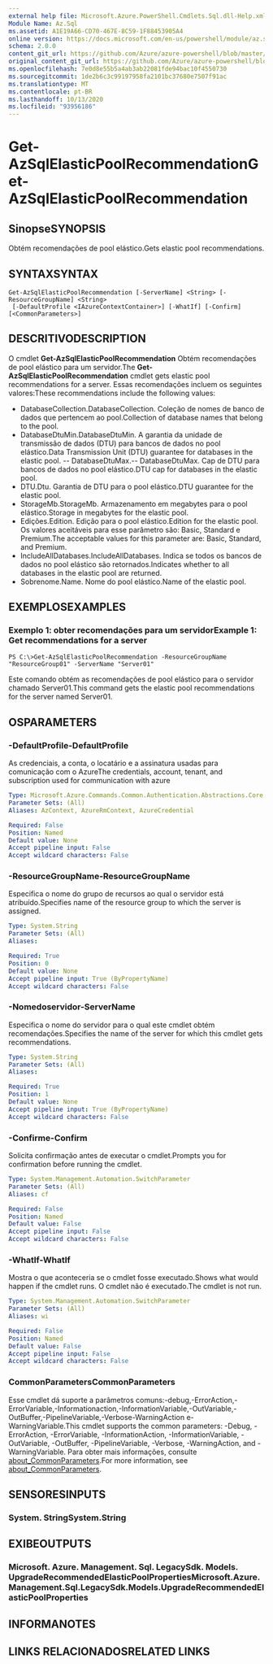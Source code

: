 ```yaml
---
external help file: Microsoft.Azure.PowerShell.Cmdlets.Sql.dll-Help.xml
Module Name: Az.Sql
ms.assetid: A1E19A66-CD70-467E-8C59-1F88453905A4
online version: https://docs.microsoft.com/en-us/powershell/module/az.sql/get-azsqlelasticpoolrecommendation
schema: 2.0.0
content_git_url: https://github.com/Azure/azure-powershell/blob/master/src/Sql/Sql/help/Get-AzSqlElasticPoolRecommendation.md
original_content_git_url: https://github.com/Azure/azure-powershell/blob/master/src/Sql/Sql/help/Get-AzSqlElasticPoolRecommendation.md
ms.openlocfilehash: 7e0d8e55b5a4ab3ab22081fde94bac10f4550730
ms.sourcegitcommit: 1de2b6c3c99197958fa2101bc37680e7507f91ac
ms.translationtype: MT
ms.contentlocale: pt-BR
ms.lasthandoff: 10/13/2020
ms.locfileid: "93956186"
---
```

# <span data-ttu-id="d57fa-101">Get-AzSqlElasticPoolRecommendation</span><span class="sxs-lookup"><span data-stu-id="d57fa-101">Get-AzSqlElasticPoolRecommendation</span></span>

## <span data-ttu-id="d57fa-102">Sinopse</span><span class="sxs-lookup"><span data-stu-id="d57fa-102">SYNOPSIS</span></span>
<span data-ttu-id="d57fa-103">Obtém recomendações de pool elástico.</span><span class="sxs-lookup"><span data-stu-id="d57fa-103">Gets elastic pool recommendations.</span></span>

## <span data-ttu-id="d57fa-104">SYNTAX</span><span class="sxs-lookup"><span data-stu-id="d57fa-104">SYNTAX</span></span>

```
Get-AzSqlElasticPoolRecommendation [-ServerName] <String> [-ResourceGroupName] <String>
 [-DefaultProfile <IAzureContextContainer>] [-WhatIf] [-Confirm] [<CommonParameters>]
```

## <span data-ttu-id="d57fa-105">DESCRITIVO</span><span class="sxs-lookup"><span data-stu-id="d57fa-105">DESCRIPTION</span></span>
<span data-ttu-id="d57fa-106">O cmdlet **Get-AzSqlElasticPoolRecommendation** Obtém recomendações de pool elástico para um servidor.</span><span class="sxs-lookup"><span data-stu-id="d57fa-106">The **Get-AzSqlElasticPoolRecommendation** cmdlet gets elastic pool recommendations for a server.</span></span>
<span data-ttu-id="d57fa-107">Essas recomendações incluem os seguintes valores:</span><span class="sxs-lookup"><span data-stu-id="d57fa-107">These recommendations include the following values:</span></span>
- <span data-ttu-id="d57fa-108">DatabaseCollection.</span><span class="sxs-lookup"><span data-stu-id="d57fa-108">DatabaseCollection.</span></span> <span data-ttu-id="d57fa-109">Coleção de nomes de banco de dados que pertencem ao pool.</span><span class="sxs-lookup"><span data-stu-id="d57fa-109">Collection of database names that belong to the pool.</span></span> 
- <span data-ttu-id="d57fa-110">DatabaseDtuMin.</span><span class="sxs-lookup"><span data-stu-id="d57fa-110">DatabaseDtuMin.</span></span> <span data-ttu-id="d57fa-111">A garantia da unidade de transmissão de dados (DTU) para bancos de dados no pool elástico.</span><span class="sxs-lookup"><span data-stu-id="d57fa-111">Data Transmission Unit (DTU) guarantee for databases in the elastic pool.</span></span> 
 <span data-ttu-id="d57fa-112">-- DatabaseDtuMax.</span><span class="sxs-lookup"><span data-stu-id="d57fa-112">-- DatabaseDtuMax.</span></span> <span data-ttu-id="d57fa-113">Cap de DTU para bancos de dados no pool elástico.</span><span class="sxs-lookup"><span data-stu-id="d57fa-113">DTU cap for databases in the elastic pool.</span></span> 
- <span data-ttu-id="d57fa-114">DTU.</span><span class="sxs-lookup"><span data-stu-id="d57fa-114">Dtu.</span></span> <span data-ttu-id="d57fa-115">Garantia de DTU para o pool elástico.</span><span class="sxs-lookup"><span data-stu-id="d57fa-115">DTU guarantee for the elastic pool.</span></span> 
- <span data-ttu-id="d57fa-116">StorageMb.</span><span class="sxs-lookup"><span data-stu-id="d57fa-116">StorageMb.</span></span> <span data-ttu-id="d57fa-117">Armazenamento em megabytes para o pool elástico.</span><span class="sxs-lookup"><span data-stu-id="d57fa-117">Storage in megabytes for the elastic pool.</span></span> 
- <span data-ttu-id="d57fa-118">Edições.</span><span class="sxs-lookup"><span data-stu-id="d57fa-118">Edition.</span></span> <span data-ttu-id="d57fa-119">Edição para o pool elástico.</span><span class="sxs-lookup"><span data-stu-id="d57fa-119">Edition for the elastic pool.</span></span> <span data-ttu-id="d57fa-120">Os valores aceitáveis para esse parâmetro são: Basic, Standard e Premium.</span><span class="sxs-lookup"><span data-stu-id="d57fa-120">The acceptable values for this parameter are: Basic, Standard, and Premium.</span></span> 
- <span data-ttu-id="d57fa-121">IncludeAllDatabases.</span><span class="sxs-lookup"><span data-stu-id="d57fa-121">IncludeAllDatabases.</span></span> <span data-ttu-id="d57fa-122">Indica se todos os bancos de dados no pool elástico são retornados.</span><span class="sxs-lookup"><span data-stu-id="d57fa-122">Indicates whether to all databases in the elastic pool are returned.</span></span> 
- <span data-ttu-id="d57fa-123">Sobrenome.</span><span class="sxs-lookup"><span data-stu-id="d57fa-123">Name.</span></span> <span data-ttu-id="d57fa-124">Nome do pool elástico.</span><span class="sxs-lookup"><span data-stu-id="d57fa-124">Name of the elastic pool.</span></span>

## <span data-ttu-id="d57fa-125">EXEMPLOS</span><span class="sxs-lookup"><span data-stu-id="d57fa-125">EXAMPLES</span></span>

### <span data-ttu-id="d57fa-126">Exemplo 1: obter recomendações para um servidor</span><span class="sxs-lookup"><span data-stu-id="d57fa-126">Example 1: Get recommendations for a server</span></span>
```
PS C:\>Get-AzSqlElasticPoolRecommendation -ResourceGroupName "ResourceGroup01" -ServerName "Server01"
```

<span data-ttu-id="d57fa-127">Este comando obtém as recomendações de pool elástico para o servidor chamado Server01.</span><span class="sxs-lookup"><span data-stu-id="d57fa-127">This command gets the elastic pool recommendations for the server named Server01.</span></span>

## <span data-ttu-id="d57fa-128">OS</span><span class="sxs-lookup"><span data-stu-id="d57fa-128">PARAMETERS</span></span>

### <span data-ttu-id="d57fa-129">-DefaultProfile</span><span class="sxs-lookup"><span data-stu-id="d57fa-129">-DefaultProfile</span></span>
<span data-ttu-id="d57fa-130">As credenciais, a conta, o locatário e a assinatura usadas para comunicação com o Azure</span><span class="sxs-lookup"><span data-stu-id="d57fa-130">The credentials, account, tenant, and subscription used for communication with azure</span></span>

```yaml
Type: Microsoft.Azure.Commands.Common.Authentication.Abstractions.Core.IAzureContextContainer
Parameter Sets: (All)
Aliases: AzContext, AzureRmContext, AzureCredential

Required: False
Position: Named
Default value: None
Accept pipeline input: False
Accept wildcard characters: False
```

### <span data-ttu-id="d57fa-131">-ResourceGroupName</span><span class="sxs-lookup"><span data-stu-id="d57fa-131">-ResourceGroupName</span></span>
<span data-ttu-id="d57fa-132">Especifica o nome do grupo de recursos ao qual o servidor está atribuído.</span><span class="sxs-lookup"><span data-stu-id="d57fa-132">Specifies name of the resource group to which the server is assigned.</span></span>

```yaml
Type: System.String
Parameter Sets: (All)
Aliases:

Required: True
Position: 0
Default value: None
Accept pipeline input: True (ByPropertyName)
Accept wildcard characters: False
```

### <span data-ttu-id="d57fa-133">-Nomedoservidor</span><span class="sxs-lookup"><span data-stu-id="d57fa-133">-ServerName</span></span>
<span data-ttu-id="d57fa-134">Especifica o nome do servidor para o qual este cmdlet obtém recomendações.</span><span class="sxs-lookup"><span data-stu-id="d57fa-134">Specifies the name of the server for which this cmdlet gets recommendations.</span></span>

```yaml
Type: System.String
Parameter Sets: (All)
Aliases:

Required: True
Position: 1
Default value: None
Accept pipeline input: True (ByPropertyName)
Accept wildcard characters: False
```

### <span data-ttu-id="d57fa-135">-Confirme</span><span class="sxs-lookup"><span data-stu-id="d57fa-135">-Confirm</span></span>
<span data-ttu-id="d57fa-136">Solicita confirmação antes de executar o cmdlet.</span><span class="sxs-lookup"><span data-stu-id="d57fa-136">Prompts you for confirmation before running the cmdlet.</span></span>

```yaml
Type: System.Management.Automation.SwitchParameter
Parameter Sets: (All)
Aliases: cf

Required: False
Position: Named
Default value: False
Accept pipeline input: False
Accept wildcard characters: False
```

### <span data-ttu-id="d57fa-137">-WhatIf</span><span class="sxs-lookup"><span data-stu-id="d57fa-137">-WhatIf</span></span>
<span data-ttu-id="d57fa-138">Mostra o que aconteceria se o cmdlet fosse executado.</span><span class="sxs-lookup"><span data-stu-id="d57fa-138">Shows what would happen if the cmdlet runs.</span></span>
<span data-ttu-id="d57fa-139">O cmdlet não é executado.</span><span class="sxs-lookup"><span data-stu-id="d57fa-139">The cmdlet is not run.</span></span>

```yaml
Type: System.Management.Automation.SwitchParameter
Parameter Sets: (All)
Aliases: wi

Required: False
Position: Named
Default value: False
Accept pipeline input: False
Accept wildcard characters: False
```

### <span data-ttu-id="d57fa-140">CommonParameters</span><span class="sxs-lookup"><span data-stu-id="d57fa-140">CommonParameters</span></span>
<span data-ttu-id="d57fa-141">Esse cmdlet dá suporte a parâmetros comuns:-debug,-ErrorAction,-ErrorVariable,-Informationaction,-InformationVariable,-OutVariable,-OutBuffer,-PipelineVariable,-Verbose-WarningAction e-WarningVariable.</span><span class="sxs-lookup"><span data-stu-id="d57fa-141">This cmdlet supports the common parameters: -Debug, -ErrorAction, -ErrorVariable, -InformationAction, -InformationVariable, -OutVariable, -OutBuffer, -PipelineVariable, -Verbose, -WarningAction, and -WarningVariable.</span></span> <span data-ttu-id="d57fa-142">Para obter mais informações, consulte [about_CommonParameters](http://go.microsoft.com/fwlink/?LinkID=113216).</span><span class="sxs-lookup"><span data-stu-id="d57fa-142">For more information, see [about_CommonParameters](http://go.microsoft.com/fwlink/?LinkID=113216).</span></span>

## <span data-ttu-id="d57fa-143">SENSORES</span><span class="sxs-lookup"><span data-stu-id="d57fa-143">INPUTS</span></span>

### <span data-ttu-id="d57fa-144">System. String</span><span class="sxs-lookup"><span data-stu-id="d57fa-144">System.String</span></span>

## <span data-ttu-id="d57fa-145">EXIBE</span><span class="sxs-lookup"><span data-stu-id="d57fa-145">OUTPUTS</span></span>

### <span data-ttu-id="d57fa-146">Microsoft. Azure. Management. Sql. LegacySdk. Models. UpgradeRecommendedElasticPoolProperties</span><span class="sxs-lookup"><span data-stu-id="d57fa-146">Microsoft.Azure.Management.Sql.LegacySdk.Models.UpgradeRecommendedElasticPoolProperties</span></span>

## <span data-ttu-id="d57fa-147">INFORMA</span><span class="sxs-lookup"><span data-stu-id="d57fa-147">NOTES</span></span>

## <span data-ttu-id="d57fa-148">LINKS RELACIONADOS</span><span class="sxs-lookup"><span data-stu-id="d57fa-148">RELATED LINKS</span></span>

